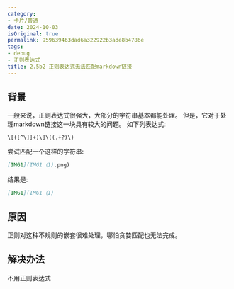 ```yaml
---
category:
- 卡片/普通
date: 2024-10-03
isOriginal: true
permalink: 959639463dad6a322922b3ade8b4786e
tags:
- debug
- 正则表达式
title: 2.5b2 正则表达式无法匹配markdown链接
---
```

## 背景
一般来说，正则表达式很强大，大部分的字符串基本都能处理。
但是，它对于处理markdown链接这一块具有较大的问题。
如下列表达式:
```regex
\[([^\]]+)\]\((.+?)\)
```
尝试匹配一个这样的字符串:
```markdown
[IMG1](IMG1（1).png)
```
结果是:
```markdown
[IMG1](IMG1（1)
```
## 原因
正则对这种不规则的嵌套很难处理，哪怕贪婪匹配也无法完成。
## 解决办法
不用正则表达式